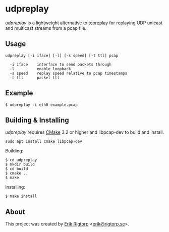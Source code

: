 # udpreplay

*udpreplay* is a lightweight alternative
to [tcpreplay](http://tcpreplay.appneta.com/) for replaying UDP
unicast and multicast streams from a pcap file.

## Usage

```
udpreplay [-i iface] [-l] [-s speed] [-t ttl] pcap

  -i iface    interface to send packets through
  -l          enable loopback
  -s speed    replay speed relative to pcap timestamps
  -t ttl      packet ttl
```

## Example

```
$ udpreplay -i eth0 example.pcap
```

## Building & Installing

*udpreplay* requires [CMake](https://cmake.org/) 3.2 or higher 
and libpcap-dev to build and install.

```
sudo apt install cmake libpcap-dev
```

Building:

```
$ cd udpreplay
$ mkdir build
$ cd build
$ cmake ..
$ make
```

Installing:

```
$ make install
```

## About

This project was created by [Erik Rigtorp](http://rigtorp.se)
<[erik@rigtorp.se](mailto:erik@rigtorp.se)>.
